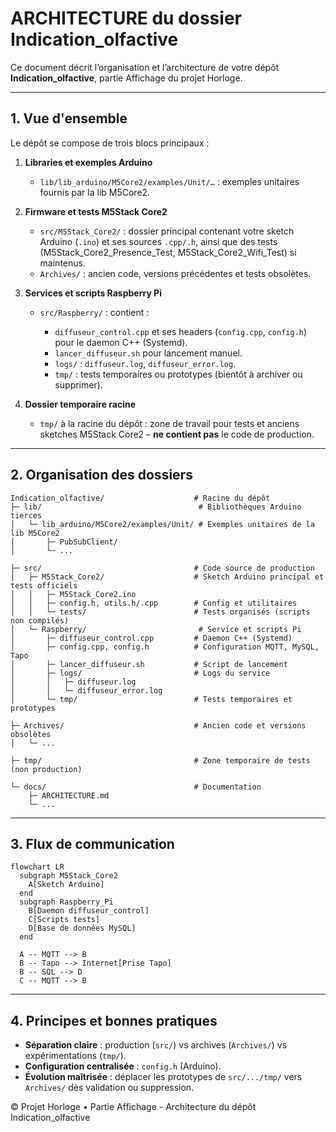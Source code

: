 # ARCHITECTURE du dossier Indication_olfactive

Ce document décrit l’organisation et l’architecture de votre dépôt **Indication\_olfactive**, partie Affichage du projet Horloge.

---

## 1. Vue d'ensemble

Le dépôt se compose de trois blocs principaux :

1. **Libraries et exemples Arduino**

   * `lib/lib_arduino/M5Core2/examples/Unit/…` : exemples unitaires fournis par la lib M5Core2.

2. **Firmware et tests M5Stack Core2**

   * `src/M5Stack_Core2/` : dossier principal contenant votre sketch Arduino (`.ino`) et ses sources `.cpp/.h`, ainsi que des tests (M5Stack\_Core2\_Presence\_Test, M5Stack\_Core2\_Wifi\_Test) si maintenus.
   * `Archives/` : ancien code, versions précédentes et tests obsolètes.

3. **Services et scripts Raspberry Pi**

   * `src/Raspberry/` : contient :

     * `diffuseur_control.cpp` et ses headers (`config.cpp`, `config.h`) pour le daemon C++ (Systemd).
     * `lancer_diffuseur.sh` pour lancement manuel.
     * `logs/` : `diffuseur.log`, `diffuseur_error.log`.
     * `tmp/` : tests temporaires ou prototypes (bientôt à archiver ou supprimer).

4. **Dossier temporaire racine**

   * `tmp/` à la racine du dépôt : zone de travail pour tests et anciens sketches M5Stack Core2 – **ne contient pas** le code de production.

---

## 2. Organisation des dossiers

```text
Indication_olfactive/                    # Racine du dépôt
├─ lib/                                   # Bibliothèques Arduino tierces
│   └─ lib_arduino/M5Core2/examples/Unit/ # Exemples unitaires de la lib M5Core2
│       ├─ PubSubClient/
│       └─ ...  

├─ src/                                  # Code source de production
│   ├─ M5Stack_Core2/                    # Sketch Arduino principal et tests officiels
│   │   ├─ M5Stack_Core2.ino
│   │   ├─ config.h, utils.h/.cpp        # Config et utilitaires
│   │   └─ tests/                        # Tests organisés (scripts non compilés)
│   └─ Raspberry/                         # Service et scripts Pi
│       ├─ diffuseur_control.cpp         # Daemon C++ (Systemd)
│       ├─ config.cpp, config.h          # Configuration MQTT, MySQL, Tapo
│       ├─ lancer_diffuseur.sh           # Script de lancement
│       ├─ logs/                         # Logs du service
│       │   ├─ diffuseur.log
│       │   └─ diffuseur_error.log
│       └─ tmp/                          # Tests temporaires et prototypes

├─ Archives/                             # Ancien code et versions obsolètes
│   └─ ...

├─ tmp/                                  # Zone temporaire de tests (non production)

└─ docs/                                 # Documentation
    ├─ ARCHITECTURE.md
    └─ ...
```

---

## 3. Flux de communication

```mermaid
flowchart LR
  subgraph M5Stack_Core2
    A[Sketch Arduino]    
  end
  subgraph Raspberry_Pi
    B[Daemon diffuseur_control]
    C[Scripts tests]
    D[Base de données MySQL]
  end

  A -- MQTT --> B
  B -- Tapo --> Internet[Prise Tapo]
  B -- SQL --> D
  C -- MQTT --> B
```

---

## 4. Principes et bonnes pratiques

* **Séparation claire** : production (`src/`) vs archives (`Archives/`) vs expérimentations (`tmp/`).
* **Configuration centralisée** : `config.h` (Arduino).
* **Évolution maîtrisée** : déplacer les prototypes de `src/.../tmp/` vers `Archives/` dès validation ou suppression.

© Projet Horloge • Partie Affichage - Architecture du dépôt Indication\_olfactive
